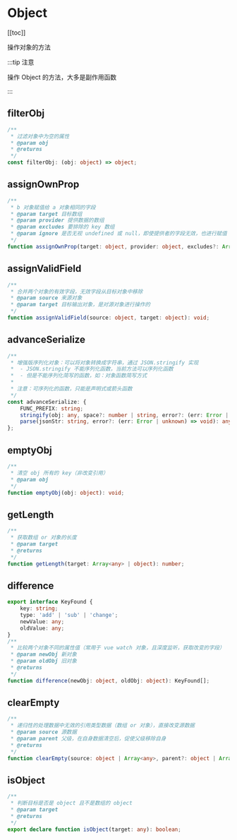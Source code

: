 # Object 

[[toc]]

操作对象的方法

:::tip 注意

操作 Object 的方法，大多是副作用函数

:::

## filterObj

```ts
/**
 * 过滤对象中为空的属性
 * @param obj
 * @returns
 */
const filterObj: (obj: object) => object;
```

## assignOwnProp

```ts
/**
 * b 对象赋值给 a 对象相同的字段
 * @param target 目标数组
 * @param provider 提供数据的数组
 * @param excludes 要排除的 key 数组
 * @param ignore 是否无视 undefined 或 null，即使提供者的字段无效，也进行赋值
 */
function assignOwnProp(target: object, provider: object, excludes?: Array<string>, ignore?: boolean): void;
```

## assignValidField

```ts
/**
 * 合并两个对象的有效字段，无效字段从目标对象中移除
 * @param source 来源对象
 * @param target 目标输出对象，是对源对象进行操作的
 */
function assignValidField(source: object, target: object): void;
```

## advanceSerialize

```ts
/**
 * 增强版序列化对象：可以将对象转换成字符串，通过 JSON.stringify 实现
 *  - JSON.stringify 不能序列化函数，当前方法可以序列化函数
 *  - 但是不能序列化简写的函数，如：对象函数简写方式
 *
 * 注意：可序列化的函数，只能是声明式或箭头函数
 */
const advanceSerialize: {
    FUNC_PREFIX: string;
    stringify(obj: any, space?: number | string, error?: (err: Error | unknown) => void): string;
    parse(jsonStr: string, error?: (err: Error | unknown) => void): any;
};
```

## emptyObj

```ts
/**
 * 清空 obj 所有的 key（非改变引用）
 * @param obj
 */
function emptyObj(obj: object): void;
```

## getLength

```ts
/**
 * 获取数组 or 对象的长度
 * @param target
 * @returns
 */
function getLength(target: Array<any> | object): number;
```

## difference

```ts
export interface KeyFound {
    key: string;
    type: 'add' | 'sub' | 'change';
    newValue: any;
    oldValue: any;
}
/**
 * 比较两个对象不同的属性值（常用于 vue watch 对象，且深度监听，获取改变的字段）
 * @param newObj 新对象
 * @param oldObj 旧对象
 * @returns
 */
function difference(newObj: object, oldObj: object): KeyFound[];
```

## clearEmpty

```ts
/**
 * 递归性的处理数据中无效的引用类型数据（数组 or 对象），直接改变源数据
 * @param source 源数据
 * @param parent 父级，在自身数据清空后，促使父级移除自身
 * @returns
 */
function clearEmpty(source: object | Array<any>, parent?: object | Array<any>): void;
```

## isObject

```ts
/**
 * 判断目标是否是 object 且不是数组的 object
 * @param target
 * @returns
 */
export declare function isObject(target: any): boolean;
```
